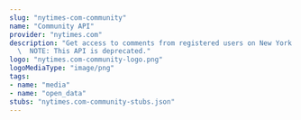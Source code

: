 ```yaml
---
slug: "nytimes-com-community"
name: "Community API"
provider: "nytimes.com"
description: "Get access to comments from registered users on New York Times articles.\
  \  NOTE: This API is deprecated."
logo: "nytimes.com-community-logo.png"
logoMediaType: "image/png"
tags:
- name: "media"
- name: "open_data"
stubs: "nytimes.com-community-stubs.json"
---
```

